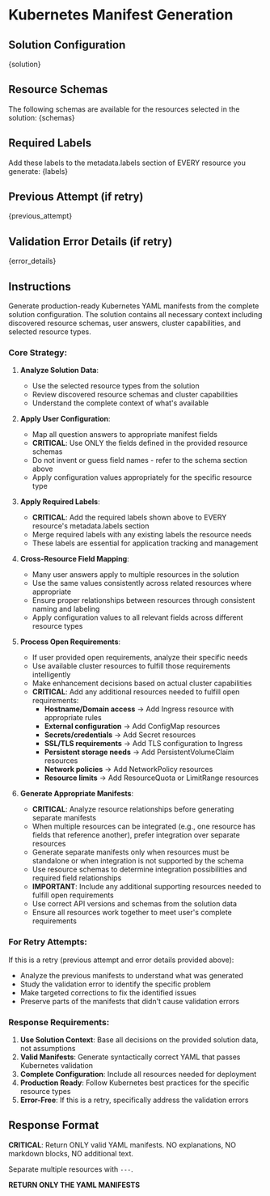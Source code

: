 # Kubernetes Manifest Generation

## Solution Configuration
{solution}

## Resource Schemas
The following schemas are available for the resources selected in the solution:
{schemas}

## Required Labels
Add these labels to the metadata.labels section of EVERY resource you generate:
{labels}

## Previous Attempt (if retry)
{previous_attempt}

## Validation Error Details (if retry)
{error_details}

## Instructions

Generate production-ready Kubernetes YAML manifests from the complete solution configuration. The solution contains all necessary context including discovered resource schemas, user answers, cluster capabilities, and selected resource types.

### Core Strategy:

1. **Analyze Solution Data**:
   - Use the selected resource types from the solution
   - Review discovered resource schemas and cluster capabilities
   - Understand the complete context of what's available

2. **Apply User Configuration**:
   - Map all question answers to appropriate manifest fields
   - **CRITICAL**: Use ONLY the fields defined in the provided resource schemas
   - Do not invent or guess field names - refer to the schema section above
   - Apply configuration values appropriately for the specific resource type

3. **Apply Required Labels**:
   - **CRITICAL**: Add the required labels shown above to EVERY resource's metadata.labels section
   - Merge required labels with any existing labels the resource needs
   - These labels are essential for application tracking and management

4. **Cross-Resource Field Mapping**:
   - Many user answers apply to multiple resources in the solution
   - Use the same values consistently across related resources where appropriate
   - Ensure proper relationships between resources through consistent naming and labeling
   - Apply configuration values to all relevant fields across different resource types

5. **Process Open Requirements**:
   - If user provided open requirements, analyze their specific needs
   - Use available cluster resources to fulfill those requirements intelligently
   - Make enhancement decisions based on actual cluster capabilities
   - **CRITICAL**: Add any additional resources needed to fulfill open requirements:
     * **Hostname/Domain access** → Add Ingress resource with appropriate rules
     * **External configuration** → Add ConfigMap resources
     * **Secrets/credentials** → Add Secret resources
     * **SSL/TLS requirements** → Add TLS configuration to Ingress
     * **Persistent storage needs** → Add PersistentVolumeClaim resources
     * **Network policies** → Add NetworkPolicy resources
     * **Resource limits** → Add ResourceQuota or LimitRange resources

6. **Generate Appropriate Manifests**:
   - **CRITICAL**: Analyze resource relationships before generating separate manifests
   - When multiple resources can be integrated (e.g., one resource has fields that reference another), prefer integration over separate resources
   - Generate separate manifests only when resources must be standalone or when integration is not supported by the schema
   - Use resource schemas to determine integration possibilities and required field relationships
   - **IMPORTANT**: Include any additional supporting resources needed to fulfill open requirements
   - Use correct API versions and schemas from the solution data
   - Ensure all resources work together to meet user's complete requirements

### For Retry Attempts:
If this is a retry (previous attempt and error details provided above):
- Analyze the previous manifests to understand what was generated
- Study the validation error to identify the specific problem
- Make targeted corrections to fix the identified issues
- Preserve parts of the manifests that didn't cause validation errors

### Response Requirements:

1. **Use Solution Context**: Base all decisions on the provided solution data, not assumptions
2. **Valid Manifests**: Generate syntactically correct YAML that passes Kubernetes validation
3. **Complete Configuration**: Include all resources needed for deployment
4. **Production Ready**: Follow Kubernetes best practices for the specific resource types
5. **Error-Free**: If this is a retry, specifically address the validation errors

## Response Format

**CRITICAL**: Return ONLY valid YAML manifests. NO explanations, NO markdown blocks, NO additional text.

Separate multiple resources with `---`.

**RETURN ONLY THE YAML MANIFESTS**